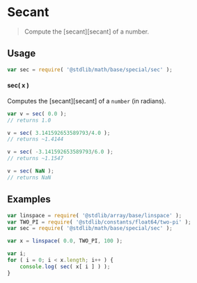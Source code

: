 <!--

@license Apache-2.0

Copyright (c) 2018 The Stdlib Authors.

Licensed under the Apache License, Version 2.0 (the "License");
you may not use this file except in compliance with the License.
You may obtain a copy of the License at

   http://www.apache.org/licenses/LICENSE-2.0

Unless required by applicable law or agreed to in writing, software
distributed under the License is distributed on an "AS IS" BASIS,
WITHOUT WARRANTIES OR CONDITIONS OF ANY KIND, either express or implied.
See the License for the specific language governing permissions and
limitations under the License.

-->

# Secant

> Compute the [secant][secant] of a number.

<section class="usage">

## Usage

```javascript
var sec = require( '@stdlib/math/base/special/sec' );
```

#### sec( x )

Computes the [secant][secant] of a `number` (in radians).

```javascript
var v = sec( 0.0 );
// returns 1.0

v = sec( 3.141592653589793/4.0 );
// returns ~1.4144

v = sec( -3.141592653589793/6.0 );
// returns ~1.1547

v = sec( NaN );
// returns NaN
```

</section>

<!-- /.usage -->

<section class="examples">

## Examples

<!-- eslint no-undef: "error" -->

```javascript
var linspace = require( '@stdlib/array/base/linspace' );
var TWO_PI = require( '@stdlib/constants/float64/two-pi' );
var sec = require( '@stdlib/math/base/special/sec' );

var x = linspace( 0.0, TWO_PI, 100 );

var i;
for ( i = 0; i < x.length; i++ ) {
    console.log( sec( x[ i ] ) );
}
```

</section>

<!-- /.examples -->
